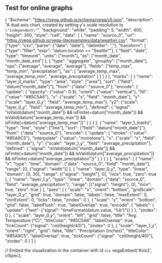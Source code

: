 <html>
  <head>
    <title>Vega-Lite Bar Chart</title>
    <meta charset="utf-8" />
    <script src="https://d3js.org/d3.v5.min.js"></script>
    <script src="https://cdn.jsdelivr.net/npm/vega@5.10.1"></script>
    <script src="https://cdn.jsdelivr.net/npm/vega-lite@4.10.4"></script>
    <script src="https://cdn.jsdelivr.net/npm/vega-embed@6.5.2"></script>
  <style>
 /* FONTS */
 @import url("https://fonts.googleapis.com/css?family=Open+Sans+Condensed:300,700");
    /* AXES */
/* ticks */
.axis line{
stroke: #706f6f;
stroke-width: 0.5;
shape-rendering: crispEdges;
}

/* axis contour */
.axis path {
stroke: #706f6f;
stroke-width: 0.7;
shape-rendering: crispEdges;
}

/* axis text */
.axis text, .xtext {
fill: #2b2929;
font-family: "Open Sans Condensed";
font-size: 100%;
}
.grid line {
stroke: lightgrey;
stroke-opacity: 0.7;
shape-rendering: crispEdges;
}
.grid path {
stroke-width: 0;
}
/* label text */
.label {
font-family: "Open Sans Condensed";
font-size: 65%;
}
.bund {
font-family: "Open Sans Condensed";
font-size: 10%;
fill:#ffffff;
}
/* LINE CHART */
.line,.li0,.li1,.li2,.li3,.li4,.li5,.li6,.li7,.li8,.li9,.li10,.li11,.li12,.li13,.li14,.li15,.li16,.li17,.li18,.li19,.li20,.li21,.li22,.li23,.li24,.li25, .line {
stroke-width: 1.5; fill:none;
    }
.li0 { stroke:#936037; } .te0 {fill: #936037;}
.li1 { stroke:#be1622; } .te1 {fill: #be1622;}
.li2 { stroke:#e71d73; } .te2 {fill: #e71d73;}
.li3 { stroke:#e94e1b; } .te3 {fill: #e94e1b;}
.li4 { stroke:#f39200; } .te4 {fill: #f39200;}
.li5 { stroke:#95c11f; } .te5 {fill: #95c11f;}
.li6 { stroke:#008d36; } .te6 {fill: #008d36;}
.li7 { stroke:#006633; } .te7 {fill: #006633;}
.li8 { stroke:#00a19a; } .te8 {fill: #00a19a;}
.li9 { stroke:#36a9e1; } .te9 {fill: #36a9e1;}
.li10 { stroke:#1d71b8; } .te10 {fill: #1d71b8;}
.li11 { stroke:#29235c; } .te11 {fill: #29235c;}
.li12 { stroke:#951b81; } .te12 {fill: #951b81;}
.li13 { stroke:#a3195b; } .te13 {fill: #a3195b;}
    
    .sygrid {
    stroke-opacity: 0.7;
    shape-rendering: crispEdges;
    stroke-width:1px;
    stroke-dasharray: 10,3;
    }

div.tooltip, div.tooltip2 {   
  position: absolute;           
  text-align: center;                          
    padding:0 2px 5px 2px;           
  font: 13px "Open Sans Condensed";
    font-weight:300;
    color:#fff;
  background-color: #777; 
  border: 2px #fff solid;      
  border-radius: 2px;           
  pointer-events: none;         
}
    div.tooltip {
        width: 40px;                  
        height: 25px;  
    }
    div.tooltip2 {
        padding: 3px;
        width: 40px;                  
        height: 26px;
        line-height:13px;
    }
    </style>
  </head>
  <body>
    <h2>Test for online graphs</h2>
    <!-- Container for the visualization -->
 
<div id="vis"></div>
<div id="vis2"></div>
<div id="vis3"></div>
<script>
      // Assign the specification to a local variable vlSpec.
      var vlSpec = {
  "$schema": "https://vega.github.io/schema/vega-lite/v4.json",
  "data": {"url": "https://vega.github.io/vega-lite/examples/data/cars.json"},
  "encoding": {
    "x": {
      "field": "Year",
      "type": "temporal",
      "timeUnit": "year"
    }
  },
  "layer": [
    {
      "mark": {"type": "errorband", "extent": "ci"},
      "encoding": {
        "y": {
          "field": "Miles_per_Gallon",
          "type": "quantitative",
          "title": "Mean of Miles per Gallon (95% CIs)"
        }
      }
    },
    {
      "mark": "line",
      "encoding": {
        "y": {
          "aggregate": "mean",
          "field": "Miles_per_Gallon",
          "type": "quantitative"
        }
      }
    }
  ]
}
// Embed the visualization in the container with id `vis`
vegaEmbed('#vis2', vlSpec);
</script>
<script>
      // Assign the specification to a local variable vlSpec.
      var vlSpec = {
        $schema: 'https://vega.github.io/schema/vega-lite/v4.json',
        data: {
          values: [
            {a: 'C', b: 2},
            {a: 'C', b: 7},
            {a: 'C', b: 4},
            {a: 'D', b: 1},
            {a: 'D', b: 2},
            {a: 'D', b: 6},
            {a: 'E', b: 8},
            {a: 'E', b: 4},
            {a: 'E', b: 7}
          ]
        },
        mark: 'bar',
        encoding: {
          y: {field: 'a', type: 'nominal'},
          x: {
            aggregate: 'average',
            field: 'b',
            type: 'quantitative',
            axis: {
              title: 'Average of b'
            }
          }
        }
      };

      // Embed the visualization in the container with id `vis`
vegaEmbed('#vis', vlSpec);
</script>

<script>
   // Assign the specification to a local variable vlSpec.
   var vlSpec = {
  "$schema": "https://vega.github.io/schema/vega/v5.json",
  "description": "A dual axis chart, created by setting y's scale resolution to `\"independent\"`",
  "background": "white",
  "padding": 5,
  "width": 400,
  "height": 300,
  "style": "cell",
  "data": [
    {
      "name": "source_0",
      "url": "https://vega.github.io/vega-lite/examples/data/weather.csv",
      "format": {"type": "csv", "parse": {"date": "date"}, "delimiter": ","},
      "transform": [
        {"type": "filter", "expr": "datum.location == \"Seattle\""},
        {
          "field": "date",
          "type": "timeunit",
          "units": ["month"],
          "as": ["month_date", "month_date_end"]
        },
        {
          "type": "aggregate",
          "groupby": ["month_date"],
          "ops": ["average", "average", "average"],
          "fields": ["temp_max", "temp_min", "precipitation"],
          "as": [
            "average_temp_max",
            "average_temp_min",
            "average_precipitation"
          ]
        }
      ]
    }
  ],
  "marks": [
    {
      "name": "layer_0_marks",
      "type": "area",
      "style": ["area"],
      "sort": {"field": "datum[\"month_date\"]"},
      "from": {"data": "source_0"},
      "encode": {
        "update": {
          "opacity": {"value": 0.3},
          "orient": {"value": "vertical"},
          "fill": {"value": "#85C5A6"},
          "x": {"scale": "x", "field": "month_date"},
          "y": {"scale": "layer_0_y", "field": "average_temp_max"},
          "y2": {"scale": "layer_0_y", "field": "average_temp_min"},
          "defined": {
            "signal": "isValid(datum[\"month_date\"]) && isFinite(+datum[\"month_date\"]) && isValid(datum[\"average_temp_max\"]) && isFinite(+datum[\"average_temp_max\"])"
          }
        }
      }
    },
    {
      "name": "layer_1_marks",
      "type": "line",
      "style": ["line"],
      "sort": {"field": "datum[\"month_date\"]"},
      "from": {"data": "source_0"},
      "encode": {
        "update": {
          "stroke": {"value": "#85A9C5"},
          "interpolate": {"value": "monotone"},
          "x": {"scale": "x", "field": "month_date"},
          "y": {"scale": "layer_1_y", "field": "average_precipitation"},
          "defined": {
            "signal": "isValid(datum[\"month_date\"]) && isFinite(+datum[\"month_date\"]) && isValid(datum[\"average_precipitation\"]) && isFinite(+datum[\"average_precipitation\"])"
          }
        }
      }
    }
  ],
  "scales": [
    {
      "name": "x",
      "type": "time",
      "domain": {"data": "source_0", "field": "month_date"},
      "range": [0, {"signal": "width"}]
    },
    {
      "name": "layer_0_y",
      "type": "linear",
      "domain": [0, 30],
      "range": [{"signal": "height"}, 0],
      "nice": true,
      "zero": true
    },
    {
      "name": "layer_1_y",
      "type": "linear",
      "domain": {"data": "source_0", "field": "average_precipitation"},
      "range": [{"signal": "height"}, 0],
      "nice": true,
      "zero": true
    }
  ],
  "axes": [
    {
      "scale": "x",
      "orient": "bottom",
      "gridScale": "layer_0_y",
      "grid": true,
      "domain": false,
      "labels": false,
      "maxExtent": 0,
      "minExtent": 0,
      "ticks": false,
      "zindex": 0
    },
    {
      "scale": "x",
      "orient": "bottom",
      "grid": false,
      "labelFlush": true,
      "labelOverlap": true,
      "encode": {
        "labels": {
          "update": {"text": {"signal": "timeFormat(datum.value, '%b')"}}
        }
      },
      "zindex": 0
    },
    {
      "scale": "layer_0_y",
      "orient": "left",
      "grid": false,
      "title": "Avg. Temperature (°C)",
      "titleColor": "#85C5A6",
      "labelOverlap": true,
      "tickCount": {"signal": "ceil(height/40)"},
      "zindex": 0
    },
    {
      "scale": "layer_1_y",
      "orient": "right",
      "grid": false,
      "title": "Precipitation (inches)",
      "titleColor": "#85A9C5",
      "labelOverlap": true,
      "tickCount": {"signal": "ceil(height/40)"},
      "zindex": 0
    }
  ]
}

    </script> 
  </body>
</html>

{
  "$schema": "https://vega.github.io/schema/vega/v5.json",
  "description": "A dual axis chart, created by setting y's scale resolution to `\"independent\"`",
  "background": "white",
  "padding": 5,
  "width": 400,
  "height": 300,
  "style": "cell",
  "data": [
    {
      "name": "source_0",
      "url": "https://vega.github.io/vega-lite/examples/data/weather.csv",
      "format": {"type": "csv", "parse": {"date": "date"}, "delimiter": ","},
      "transform": [
        {"type": "filter", "expr": "datum.location == \"Seattle\""},
        {
          "field": "date",
          "type": "timeunit",
          "units": ["month"],
          "as": ["month_date", "month_date_end"]
        },
        {
          "type": "aggregate",
          "groupby": ["month_date"],
          "ops": ["average", "average", "average"],
          "fields": ["temp_max", "temp_min", "precipitation"],
          "as": [
            "average_temp_max",
            "average_temp_min",
            "average_precipitation"
          ]
        }
      ]
    }
  ],
  "marks": [
    {
      "name": "layer_0_marks",
      "type": "area",
      "style": ["area"],
      "sort": {"field": "datum[\"month_date\"]"},
      "from": {"data": "source_0"},
      "encode": {
        "update": {
          "opacity": {"value": 0.3},
          "orient": {"value": "vertical"},
          "fill": {"value": "#85C5A6"},
          "x": {"scale": "x", "field": "month_date"},
          "y": {"scale": "layer_0_y", "field": "average_temp_max"},
          "y2": {"scale": "layer_0_y", "field": "average_temp_min"},
          "defined": {
            "signal": "isValid(datum[\"month_date\"]) && isFinite(+datum[\"month_date\"]) && isValid(datum[\"average_temp_max\"]) && isFinite(+datum[\"average_temp_max\"])"
          }
        }
      }
    },
    {
      "name": "layer_1_marks",
      "type": "line",
      "style": ["line"],
      "sort": {"field": "datum[\"month_date\"]"},
      "from": {"data": "source_0"},
      "encode": {
        "update": {
          "stroke": {"value": "#85A9C5"},
          "interpolate": {"value": "monotone"},
          "x": {"scale": "x", "field": "month_date"},
          "y": {"scale": "layer_1_y", "field": "average_precipitation"},
          "defined": {
            "signal": "isValid(datum[\"month_date\"]) && isFinite(+datum[\"month_date\"]) && isValid(datum[\"average_precipitation\"]) && isFinite(+datum[\"average_precipitation\"])"
          }
        }
      }
    }
  ],
  "scales": [
    {
      "name": "x",
      "type": "time",
      "domain": {"data": "source_0", "field": "month_date"},
      "range": [0, {"signal": "width"}]
    },
    {
      "name": "layer_0_y",
      "type": "linear",
      "domain": [0, 30],
      "range": [{"signal": "height"}, 0],
      "nice": true,
      "zero": true
    },
    {
      "name": "layer_1_y",
      "type": "linear",
      "domain": {"data": "source_0", "field": "average_precipitation"},
      "range": [{"signal": "height"}, 0],
      "nice": true,
      "zero": true
    }
  ],
  "axes": [
    {
      "scale": "x",
      "orient": "bottom",
      "gridScale": "layer_0_y",
      "grid": true,
      "domain": false,
      "labels": false,
      "maxExtent": 0,
      "minExtent": 0,
      "ticks": false,
      "zindex": 0
    },
    {
      "scale": "x",
      "orient": "bottom",
      "grid": false,
      "labelFlush": true,
      "labelOverlap": true,
      "encode": {
        "labels": {
          "update": {"text": {"signal": "timeFormat(datum.value, '%b')"}}
        }
      },
      "zindex": 0
    },
    {
      "scale": "layer_0_y",
      "orient": "left",
      "grid": false,
      "title": "Avg. Temperature (°C)",
      "titleColor": "#85C5A6",
      "labelOverlap": true,
      "tickCount": {"signal": "ceil(height/40)"},
      "zindex": 0
    },
    {
      "scale": "layer_1_y",
      "orient": "right",
      "grid": false,
      "title": "Precipitation (inches)",
      "titleColor": "#85A9C5",
      "labelOverlap": true,
      "tickCount": {"signal": "ceil(height/40)"},
      "zindex": 0
    }
  ]
  }

// Embed the visualization in the container with id `vis`
vegaEmbed('#vis2', vlSpec);
</script>
